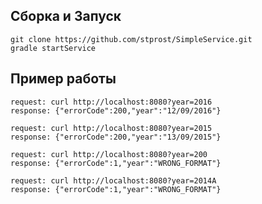 
## Сборка и Запуск
    git clone https://github.com/stprost/SimpleService.git
    gradle startService

## Пример работы

    request: curl http://localhost:8080?year=2016
    response: {"errorCode":200,"year":"12/09/2016"}
    
    request: curl http://localhost:8080?year=2015
    response: {"errorCode":200,"year":"13/09/2015"}
    
    request: curl http://localhost:8080?year=200
    response: {"errorCode":1,"year":"WRONG_FORMAT"}
        
    request: curl http://localhost:8080?year=2014A
    response: {"errorCode":1,"year":"WRONG_FORMAT"}
